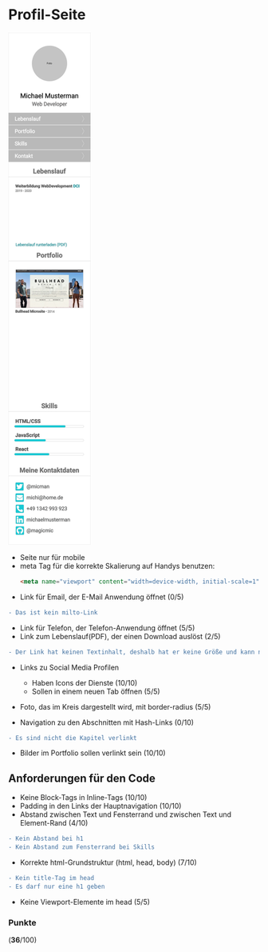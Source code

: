 # Profil-Seite

![layout](drafts/page.png "Portfolio Seite")

- Seite nur für mobile
- meta Tag für die korrekte Skalierung auf Handys benutzen:
  ```html
  <meta name="viewport" content="width=device-width, initial-scale=1">
  ```
- Link für Email, der E-Mail Anwendung öffnet (0/5)
```diff
- Das ist kein milto-Link
```
- Link für Telefon, der Telefon-Anwendung öffnet (5/5)
- Link zum Lebenslauf(PDF), der einen Download auslöst (2/5)
```diff
- Der Link hat keinen Textinhalt, deshalb hat er keine Größe und kann nicht geklickt werden
```
- Links zu Social Media Profilen
  - Haben Icons der Dienste (10/10)
  - Sollen in einem neuen Tab öffnen (5/5)
  
- Foto, das im Kreis dargestellt wird, mit border-radius (5/5)
- Navigation zu den Abschnitten mit Hash-Links (0/10)
```diff
- Es sind nicht die Kapitel verlinkt
```
- Bilder im Portfolio sollen verlinkt sein (10/10)

## Anforderungen für den Code
- Keine Block-Tags in Inline-Tags (10/10)
- Padding in den Links der Hauptnavigation (10/10)
- Abstand zwischen Text und Fensterrand und zwischen Text und Element-Rand (4/10)
```diff
- Kein Abstand bei h1
- Kein Abstand zum Fensterrand bei Skills
```
- Korrekte html-Grundstruktur (html, head, body) (7/10)
```diff
- Kein title-Tag im head
- Es darf nur eine h1 geben
```
- Keine Viewport-Elemente im head (5/5)

### Punkte
(**36**/100)
